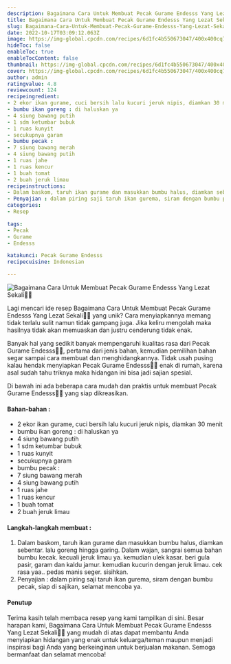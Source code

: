 ```yaml
---
description: Bagaimana Cara Untuk Membuat Pecak Gurame Endesss Yang Lezat Sekali"
title: Bagaimana Cara Untuk Membuat Pecak Gurame Endesss Yang Lezat Sekali
slug: Bagaimana-Cara-Untuk-Membuat-Pecak-Gurame-Endesss-Yang-Lezat-Sekali
date: 2022-10-17T03:09:12.063Z
image: https://img-global.cpcdn.com/recipes/6d1fc4b550673047/400x400cq70/photo.jpg
hideToc: false
enableToc: true
enableTocContent: false
thumbnail: https://img-global.cpcdn.com/recipes/6d1fc4b550673047/400x400cq70/photo.jpg
cover: https://img-global.cpcdn.com/recipes/6d1fc4b550673047/400x400cq70/photo.jpg
author: admin
ratingvalue: 4.8
reviewcount: 124
recipeingredient:
- 2 ekor ikan gurame, cuci bersih lalu kucuri jeruk nipis, diamkan 30 menit
- bumbu ikan goreng : di haluskan ya
- 4 siung bawang putih
- 1 sdm ketumbar bubuk
- 1 ruas kunyit
- secukupnya garam
- bumbu pecak :
- 7 siung bawang merah
- 4 siung bawang putih
- 1 ruas jahe
- 1 ruas kencur
- 1 buah tomat
- 2 buah jeruk limau
recipeinstructions:
- Dalam baskom, taruh ikan gurame dan masukkan bumbu halus, diamkan sebentar. lalu goreng hingga garing. Dalam wajan, sangrai semua bahan bumbu kecak. kecuali jeruk limau ya. kemudian ulek kasar. beri gula pasir, garam dan kaldu jamur. kemudian kucurin dengan jeruk limau. cek rasa yaa.. pedas manis seger. sisihkan.
- Penyajian : dalam piring saji taruh ikan gurema, siram dengan bumbu pecak, siap di sajikan, selamat mencoba ya.
categories:
- Resep

tags:
- Pecak
- Gurame
- Endesss

katakunci: Pecak Gurame Endesss
recipecuisine: Indonesian

---
```


![Bagaimana Cara Untuk Membuat Pecak Gurame Endesss Yang Lezat Sekali👩‍🍳](https://img-global.cpcdn.com/recipes/6d1fc4b550673047/400x400cq70/photo.jpg)

Lagi mencari ide resep Bagaimana Cara Untuk Membuat Pecak Gurame Endesss Yang Lezat Sekali👩‍🍳 yang unik? Cara menyiapkannya memang tidak terlalu sulit namun tidak gampang juga. Jika keliru mengolah maka hasilnya tidak akan memuaskan dan justru cenderung tidak enak.

Banyak hal yang sedikit banyak mempengaruhi kualitas rasa dari Pecak Gurame Endesss👩‍🍳, pertama dari jenis bahan, kemudian pemilihan bahan segar sampai cara membuat dan menghidangkannya. Tidak usah pusing kalau hendak menyiapkan Pecak Gurame Endesss👩‍🍳 enak di rumah, karena asal sudah tahu triknya maka hidangan ini bisa jadi sajian spesial.

Di bawah ini ada beberapa cara mudah dan praktis untuk membuat Pecak Gurame Endesss👩‍🍳 yang siap dikreasikan.

<!--inarticleads1-->

#### Bahan-bahan :

- 2 ekor ikan gurame, cuci bersih lalu kucuri jeruk nipis, diamkan 30 menit
- bumbu ikan goreng : di haluskan ya
- 4 siung bawang putih
- 1 sdm ketumbar bubuk
- 1 ruas kunyit
- secukupnya garam
- bumbu pecak :
- 7 siung bawang merah
- 4 siung bawang putih
- 1 ruas jahe
- 1 ruas kencur
- 1 buah tomat
- 2 buah jeruk limau

<!--inarticleads2-->

#### Langkah-langkah membuat :

1. Dalam baskom, taruh ikan gurame dan masukkan bumbu halus, diamkan sebentar. lalu goreng hingga garing. Dalam wajan, sangrai semua bahan bumbu kecak. kecuali jeruk limau ya. kemudian ulek kasar. beri gula pasir, garam dan kaldu jamur. kemudian kucurin dengan jeruk limau. cek rasa yaa.. pedas manis seger. sisihkan.
1. Penyajian : dalam piring saji taruh ikan gurema, siram dengan bumbu pecak, siap di sajikan, selamat mencoba ya.

#### Penutup

Terima kasih telah membaca resep yang kami tampilkan di sini. Besar harapan kami, Bagaimana Cara Untuk Membuat Pecak Gurame Endesss Yang Lezat Sekali👩‍🍳 yang mudah di atas dapat membantu Anda menyiapkan hidangan yang enak untuk keluarga/teman maupun menjadi inspirasi bagi Anda yang berkeinginan untuk berjualan makanan. Semoga bermanfaat dan selamat mencoba!